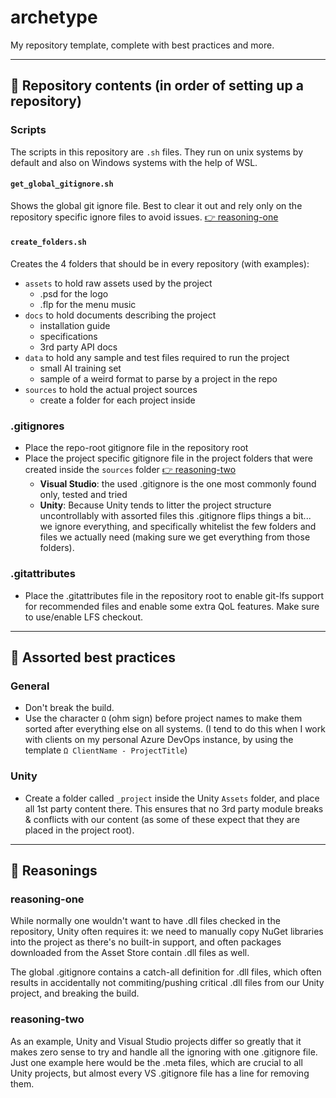 # archetype

My repository template, complete with best practices and more.

----------

## 📕 Repository contents (in order of setting up a repository)

### Scripts

The scripts in this repository are `.sh` files. They run on unix systems by default and also on Windows systems with the help of WSL.

#### `get_global_gitignore.sh`

Shows the global git ignore file. Best to clear it out and rely only on the repository specific ignore files to avoid issues. [👉 reasoning-one](#reasoning-one)

#### `create_folders.sh`

Creates the 4 folders that should be in every repository (with examples):

- `assets` to hold raw assets used by the project
  - .psd for the logo
  - .flp for the menu music
- `docs` to hold documents describing the project
  - installation guide
  - specifications
  - 3rd party API docs
- `data` to hold any sample and test files required to run the project
  - small AI training set
  - sample of a weird format to parse by a project in the repo
- `sources` to hold the actual project sources
  - create a folder for each project inside

### .gitignores

- Place the repo-root gitignore file in the repository root
- Place the project specific gitignore file in the project folders that were created inside the `sources` folder [👉 reasoning-two](#reasoning-two)
    - **Visual Studio**: the used .gitignore is the one most commonly found only, tested and tried
    - **Unity**: Because Unity tends to litter the project structure uncontrollably with assorted files this .gitignore flips things a bit... we ignore everything, and specifically whitelist the few folders and files we actually need (making sure we get everything from those folders).

### .gitattributes

- Place the .gitattributes file in the repository root to enable git-lfs support for recommended files and enable some extra QoL features. Make sure to use/enable LFS checkout.

----------

## 📕 Assorted best practices

### General

- Don't break the build.
- Use the character `Ω` (ohm sign) before project names to make them sorted after everything else on all systems. (I tend to do this when I work with clients on my personal Azure DevOps instance, by using the template `Ω ClientName - ProjectTitle`)

### Unity

- Create a folder called `_project` inside the Unity `Assets` folder, and place all 1st party content there. This ensures that no 3rd party module breaks & conflicts with our content (as some of these expect that they are placed in the project root).

----------

## 📕 Reasonings

### reasoning-one

While normally one wouldn't want to have .dll files checked in the repository, Unity often requires it: we need to manually copy NuGet libraries into the project as there's no built-in support, and often packages downloaded from the Asset Store contain .dll files as well. 

The global .gitignore contains a catch-all definition for .dll files, which often results in accidentally not commiting/pushing critical .dll files from our Unity project, and breaking the build.

### reasoning-two

As an example, Unity and Visual Studio projects differ so greatly that it makes zero sense to try and handle all the ignoring with one .gitignore file. Just one example here would be the .meta files, which are crucial to all Unity projects, but almost every VS .gitignore file has a line for removing them.